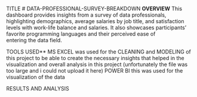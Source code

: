 TITLE # DATA-PROFESSIONAL-SURVEY-BREAKDOWN
**OVERVIEW**
This dashboard provides insights from a survey of data professionals, highlighting demographics, average salaries by job title, and satisfaction levels with work-life balance and salaries. It also showcases participants’ favorite programming languages and their perceived ease of entering the data field.

TOOLS USED**
MS EXCEL was used for the CLEANING and MODELING of this project to be able to create the necessary insights that helped in the visualization and overall analysis in this project (unfortunately the file was too large and i could not upload it here)
POWER BI this was used for the visualization of the data

RESULTS AND ANALYSIS
